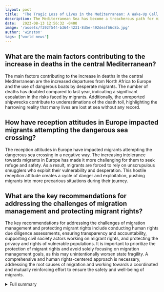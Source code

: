 ```yaml
---
layout: post
title:  "The Tragic Loss of Lives in the Mediterranean: A Wake-Up Call for Action"
description: The Mediterranean Sea has become a treacherous path for migrants seeking a better life in Europe. Over 1,800 people have already lost their lives this year, highlighting the urgent need for action.
date:   2023-08-13 12:56:32 -0400
image: '/assets/f392f544-b364-4231-8d5e-492deaf66c8b.jpg'
author: 'winston'
tags: ["world news"]
---
```


## What are the main factors contributing to the increase in deaths in the central Mediterranean?
The main factors contributing to the increase in deaths in the central Mediterranean are the increased departures from North Africa to Europe and the use of dangerous boats by desperate migrants. The number of deaths has doubled compared to last year, indicating a significant escalation in the risks faced by migrants. Additionally, the unreported shipwrecks contribute to underestimations of the death toll, highlighting the harrowing reality that many lives are lost at sea without any record.

## How have reception attitudes in Europe impacted migrants attempting the dangerous sea crossing?
The reception attitudes in Europe have impacted migrants attempting the dangerous sea crossing in a negative way. The increasing intolerance towards migrants in Europe has made it more challenging for them to seek refuge and safety. As a result, migrants are forced to rely on unscrupulous smugglers who exploit their vulnerability and desperation. This hostile reception attitude creates a cycle of danger and exploitation, pushing migrants into more precarious situations during their journey.

## What are the key recommendations for addressing the challenges of migration management and protecting migrant rights?
The key recommendations for addressing the challenges of migration management and protecting migrant rights include conducting human rights due diligence assessments, ensuring transparency and accountability, supporting civil society actors working on migrant rights, and protecting the privacy and rights of vulnerable populations. It is important to prioritize the protection of migrant rights and avoid solely focusing on migration management goals, as this may unintentionally worsen state fragility. A comprehensive and human rights-centered approach is necessary, addressing the root causes of migration and working towards a coordinated and mutually reinforcing effort to ensure the safety and well-being of migrants.

<details>
  <summary>Full summary</summary>
The Mediterranean Sea has become a treacherous path for migrants seeking a better life in Europe. Weak and easily capsized vessels are being used by migrants in the central Mediterranean, putting their lives at great risk.<br><br>This year, over 1,800 people have already lost their lives in the central Mediterranean, which is twice the number of deaths compared to last year. The alarming rise in deaths is a result of increased departures from North Africa to Europe and the use of dangerous boats by desperate migrants.<br><br>Tragically, many shipwrecks go unreported, leading to underestimations of the death toll. It is a harrowing reality that so many lives are lost at sea without any record.<br><br>The reception in Europe has also become increasingly intolerant towards migrants, making it even more challenging for those attempting the dangerous sea crossing. Migrants are forced to rely on unscrupulous smugglers, who take advantage of their desperation and exploit their vulnerability.<br><br>Additional sources shed light on the complex dynamics surrounding migration management and migrant rights in Libya. The Enhanced Search and Rescue (SAR) missions carried out by the European Union Trust Fund for Africa (EUTF) have undoubtedly saved lives that might otherwise have been lost at sea.<br><br>The International Organization for Migration (IOM) has recorded over 25,000 migrant deaths and disappearances at sea, with 17,000 of them occurring along the Central Mediterranean route. Libya serves as the most popular launching point for this perilous journey.<br><br>Efforts to manage migration flows have been outsourced to transit and origin countries, primarily through training and technology. However, there are concerns regarding the human rights abuses faced by intercepted migrants. The European Union's support to the Libyan government has enhanced capabilities for migration management, but it has also led to serious human rights abuses.<br><br>It is evident that the focus on managing migration flows to Europe has overshadowed addressing the root causes of migration. The recent criticisms of the European Commission's handling of migration management in Libya by the European Ombudsman highlight the need for a more comprehensive and human rights-centered approach.<br><br>The United States, recognizing the importance of stability in Libya, should learn from the experiences of the EUTF and incorporate lessons into its Global Fragility Strategy (GFS). It is crucial to assess the impact of migration management on state fragility and develop cohesive strategies to address it.<br><br>Key recommendations include conducting human rights due diligence assessments, ensuring transparency and accountability, supporting civil society actors working on migrant rights, and protecting the privacy and rights of vulnerable populations.<br><br>In order to achieve coordinated and mutually reinforcing efforts, it is essential to prioritize the protection of migrant rights. Siloed programming that solely focuses on migration management goals may inadvertently exacerbate state fragility instead of addressing the underlying issues.<br><br>The tragic loss of lives in the Mediterranean should serve as a wake-up call for countries and international organizations to prioritize the safety and well-being of migrants. It is a shared responsibility to prevent further tragedies and ensure that migration is managed in a humane and rights-based manner.
</details>
